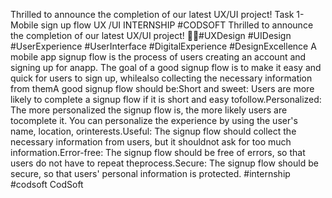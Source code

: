 Thrilled to announce the completion of our latest UX/UI project!
Task 1- Mobile sign up flow 
UX /UI INTERNSHIP #CODSOFT Thrilled to announce the completion of our latest UX/UI project! 🚀✨#UXDesign #UIDesign #UserExperience #UserInterface #DigitalExperience #DesignExcellence
A mobile app signup flow is the process of users creating an account and signing up for anapp. The goal of a good signup flow is to make it easy and quick for users to sign up, whilealso collecting the necessary information from themA good signup flow should be:Short and sweet: Users are more likely to complete a signup flow if it is short and easy tofollow.Personalized: The more personalized the signup flow is, the more likely users are tocomplete it. You can personalize the experience by using the user's name, location, orinterests.Useful: The signup flow should collect the necessary information from users, but it shouldnot ask for too much information.Error-free: The signup flow should be free of errors, so that users do not have to repeat theprocess.Secure: The signup flow should be secure, so that users' personal information is protected.
#internship
#codsoft
CodSoft
